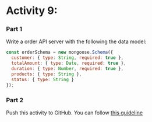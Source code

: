 # Activity 9:

### Part 1
<!-- Arrow function -->
Write a order API server with the following the data model:

```js
const orderSchema = new mongoose.Schema({
  customer: { type: String, required: true },
  totalAmount: { type: Date, required: true },
  duration: { type: Number, required: true },
  products: { type: String },
  status: { type: String }
});
```

### Part 2

Push this activity to GitHub. You can follow [this guideline](./git-instructions.md)